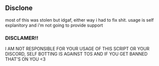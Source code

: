## Disclone

most of this was stolen but idgaf, either way i had to fix shit. usage is self explanitory and i'm not going to provide support

### DISCLAMER!!
I AM NOT RESPONSIBLE FOR YOUR USAGE OF THIS SCRIPT OR YOUR DISCORD, SELF BOTTING IS AGAINST TOS AND IF YOU GET BANNED THAT'S ON YOU <3